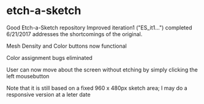 # etch-a-sketch
Good Etch-a-Sketch repository
Improved iteration1 ("ES_it1...") completed 6/21/2017 addresses the shortcomings of the original.

  Mesh Density and Color buttons now functional
  
  Color assignment bugs eliminated
  
  User can now move about the screen without etching by simply clicking the left mousebutton
  
Note that it is still based on a fixed 960 x 480px sketch area; I may do a responsive version at a leter date
